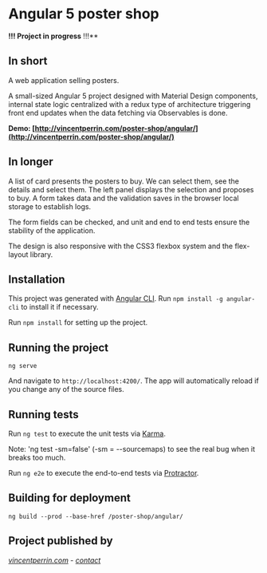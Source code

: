 # Angular 5 poster shop

**!!! Project in progress** !!!**

## In short

A web application selling posters.

A small-sized Angular 5 project designed with Material Design components, internal state logic centralized with a redux type of architecture triggering front end updates when the data fetching via Observables is done.

**Demo: [http://vincentperrin.com/poster-shop/angular/](http://vincentperrin.com/poster-shop/angular/)**

## In longer

A list of card presents the posters to buy. We can select them, see the details and select them. The left panel displays the selection and proposes to buy. A form takes data and the validation saves in the browser local storage to establish logs.

The form fields can be checked, and unit and end to end tests ensure the stability of the application.

The design is also responsive with the CSS3 flexbox system and the flex-layout library.

## Installation

This project was generated with [Angular CLI](https://github.com/angular/angular-cli). Run `npm install -g angular-cli` to install it if necessary.

Run `npm install` for setting up the project.

## Running the project

    ng serve

And navigate to `http://localhost:4200/`. The app will automatically reload if you change any of the source files.

## Running tests

Run `ng test` to execute the unit tests via [Karma](https://karma-runner.github.io).

Note: 'ng test -sm=false' (-sm = --sourcemaps) to see the real bug when it breaks too much.

Run `ng e2e` to execute the end-to-end tests via [Protractor](http://www.protractortest.org/).


## Building for deployment

    ng build --prod --base-href /poster-shop/angular/

## Project published by

*[vincentperrin.com](https://vincentperrin.com) - [contact](contact@vincentperrin.com)*
